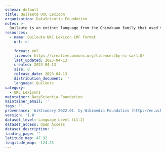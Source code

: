 ```yaml
---
schema: default
title: Quileute UKC Lexicon
organization: DataScientia Foundation
notes: >-
  Quileute is an extinct language from the Chimakuan family that used to be spoken in North America. The UKC Lexicon of Quileute is represented as a lexico-semantic network. It consists of words, word senses, synsets, as well as sense-level and synset-level relationships
resources:
  - name: Quileute UKC Lexicon LMF format
    url: >-
      
    format: xml
    license: https://creativecommons.org/licenses/by-nc-sa/4.0/
    last_updated: 2023-04-13
    created: 2023-04-13
    size: 0
    release_date: 2023-04-13
    distribution_document: ''
    language: Quileute
category:
  - UKC Lexicons
maintainer: DataScientia Foundation
maintainer_email: ''
tags: ''
provenance: 'Wiktionary 2022.01. by Wikimedia Foundation (http://en.wiktionary.org); Native Languages of the Americas 2021.11. by Laura Redish and Orrin Lewis (http://www.native-languages.org); Princeton WordNet 2.1 by Princeton University (https://wordnet.princeton.edu)'
version: '1.0'
dataset_level: Language Level (L1-2)
dataset_access: Open Access
dataset_description: ''
landing_page: ''
latitude_map: 47.92
longitude_map: -124.25
---
```

